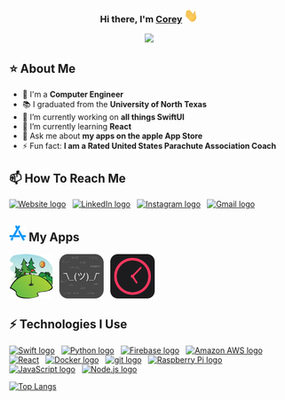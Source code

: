 <div align="center">
   <h3>Hi there, I'm <a href="https://coreysmith.me">Corey</a> <img src="assets/wave.gif" width="25px" height="25px"> </h3>
</div>

<!-- Typing SVG by DenverCoder1 - https://github.com/DenverCoder1/readme-typing-svg -->
<p align="center">
  <a href="https://github.com/DenverCoder1/readme-typing-svg"><img src="https://readme-typing-svg.herokuapp.com?center=true&vCenter=true&lines=Computer+Engineer,+iOS+Developer&width=620&height=45&color=83858a"></a>
</p>

## ⭐  About Me
- 🙋 I'm a **Computer Engineer**
- 📚 I graduated from the **University of North Texas**
- 🔭 I’m currently working on **all things SwiftUI**
- 🌱 I’m currently learning **React**
- 💬 Ask me about **my apps on the apple App Store**
- ⚡ Fun fact: **I am a Rated United States Parachute Association Coach**

## 📫 How To Reach Me

[<img src="https://img.shields.io/badge/coreysmith.me-282C34?logo=About.me&logoColor=f5f5f7" alt="Website logo" title="Website" height="25" />](https://coreysmith.me)
&nbsp;
[<img src="https://img.shields.io/badge/LinkedIn-282C34?logo=linkedin&logoColor=0077B5" alt="LinkedIn logo" title="LinkedIn" height="25" />](https://www.linkedin.com/in/coreyasmith35/)
&nbsp;
[<img src="https://img.shields.io/badge/Instagram-282C34?logo=Instagram&logoColor=E4405F" alt="Instagram logo" title="Instagram" height="25" />](https://www.instagram.com/coreyasmith35/)
&nbsp;
[<img src="https://img.shields.io/badge/Email-282C34?logo=Gmail&logoColor=EA4335" alt="Gmail logo" title="Gmail" height="25" />](mailto:coreyasmith35@gmail.com)


## <img src="assets/appstore.svg" width="30px"> My Apps
[<img src="assets/handicap-tracker.png" alt="Handicap Tracker logo" title="Handicap Tracker" height="80"/>](https://apps.apple.com/us/app/handicap-tracker/id1282158690)
&nbsp;
[<img src="assets/emoticon-search.png" alt="Emoticon Search logo" title="Emoticon Search" height="80" style="color:orange;"/>](https://apps.apple.com/us/app/emoticon-search/id1444554035)
&nbsp;
[<img src="assets/epoch-time-converter.png" alt="Epoch Time Converter logo" title="Epoch Time Converter" height="80" style="color:orange;"/>](https://apps.apple.com/us/app/epoch-time-converter/id1438688119)

## ⚡ Technologies I Use

[<img src="https://img.shields.io/badge/Swift-282C34?logo=swift&logoColor=FA7343" alt="Swift logo" title="Swift" height="25" />][learning_now_anchor]
&nbsp;
[<img src="https://img.shields.io/badge/Python-282C34?logo=python&logoColor=3776AB" alt="Python logo" title="Python" height="25" />][tech_tools_anchor]
&nbsp;
[<img src="https://img.shields.io/badge/Firebase-282C34?logo=firebase&logoColor=FFCA28" alt="Firebase logo" title="Firebase" height="25" />][learning_now_anchor]
&nbsp;
[<img src="https://img.shields.io/badge/Amazon AWS-282C34?logo=firebase&logoColor=ff9900" alt="Amazon AWS logo" title="Amazon AWS" height="25" />][learning_now_anchor]
&nbsp;
[<img src="https://img.shields.io/badge/React-282C34?logo=react&logoColor=61DAFB" alt="React" title="React" height="25" />][tech_tools_anchor]
&nbsp;
[<img src="https://img.shields.io/badge/Docker-282C34?logo=git&logoColor=2496ED" alt="Docker logo" title="Docker" height="25" />][tech_tools_anchor]
&nbsp;
[<img src="https://img.shields.io/badge/git-282C34?logo=git&logoColor=F05032" alt="git logo" title="git" height="25" />][tech_tools_anchor]
&nbsp;
[<img src="https://img.shields.io/badge/Raspberry%20Pi-282C34?logo=Raspberry%20Pi&logoColor=A22846" alt="Raspberry Pi logo" title="Raspberry Pi" height="25" />][learning_next_anchor]
&nbsp;
[<img src="https://img.shields.io/badge/JavaScript-282C34?logo=javascript&logoColor=F7DF1E" alt="JavaScript logo" title="JavaScript" height="25" />][tech_tools_anchor]
&nbsp;
[<img src="https://img.shields.io/badge/Node.js-282C34?logo=node.js&logoColor=339933" alt="Node.js logo" title="Node.js" height="25" />][learning_next_anchor]
&nbsp;

[![Top Langs](https://github-readme-stats.vercel.app/api/top-langs/?username=coreyasmith35&layout=compact&theme=onedark)](https://github.com/anuraghazra/github-readme-stats)

[tech_tools_anchor]: #bonjour--
[learning_now_anchor]: #learning-now
[learning_next_anchor]: #learning-next
